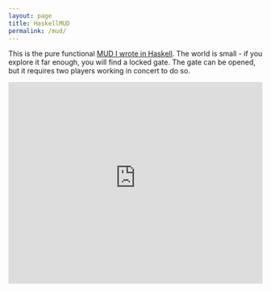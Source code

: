 ```yaml
---
layout: page
title: HaskellMUD
permalink: /mud/
---
```


This is the pure functional [MUD I wrote in Haskell][mud-repo]. The world is small - if you explore it far enough, you will find a locked gate. The gate can be opened, but it requires two players working in concert to do so.

<iframe width="100%" height="400px" src="https://haskell-mud.herokuapp.com/" frameborder="0" scrolling="no"></iframe>

[mud-repo]: https://github.com/MartinSnyder/haskell-mud
[heroku-site]: https://www.heroku.com/
